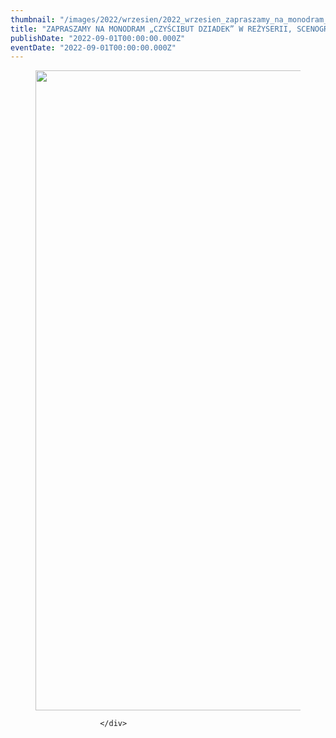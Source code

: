 ```yaml
---
thumbnail: "/images/2022/wrzesien/2022_wrzesien_zapraszamy_na_monodram_czy_cibut_dziadek_w_re_yserii_scenografii_i_wykonaniu_jerzego_ka_dusia_2022_09_zapraszamy_na_monodram_czy_cibut_dziadek_w_re_yserii_scenografii_i_wykonaniu_jerzego_ka_dusia_kal1-734x1024.jpg"
title: "ZAPRASZAMY NA MONODRAM „CZYŚCIBUT DZIADEK” W REŻYSERII, SCENOGRAFII I WYKONANIU JERZEGO KAŁDUSIA"
publishDate: "2022-09-01T00:00:00.000Z"
eventDate: "2022-09-01T00:00:00.000Z"
---
```


<div class="entry-content">
							
							
<figure class="wp-block-image size-large"><a href="http://mgok-zawichost.pl/wp-content/uploads/2022/09/kal1.jpg"><img fetchpriority="high" decoding="async" width="734" height="1024" src="/images/2022/wrzesien/2022_wrzesien_zapraszamy_na_monodram_czy_cibut_dziadek_w_re_yserii_scenografii_i_wykonaniu_jerzego_ka_dusia_2022_09_zapraszamy_na_monodram_czy_cibut_dziadek_w_re_yserii_scenografii_i_wykonaniu_jerzego_ka_dusia_kal1-734x1024.jpg" alt="" class="wp-image-8929" srcset="/images/2022/wrzesien/2022_wrzesien_zapraszamy_na_monodram_czy_cibut_dziadek_w_re_yserii_scenografii_i_wykonaniu_jerzego_ka_dusia_2022_09_zapraszamy_na_monodram_czy_cibut_dziadek_w_re_yserii_scenografii_i_wykonaniu_jerzego_ka_dusia_kal1-734x1024.jpg 734w, /images/2022/wrzesien/kal1-215x300.jpg 215w, /images/2022/wrzesien/kal1-768x1071.jpg 768w, /images/2022/wrzesien/kal1.jpg 800w" sizes="(max-width: 734px) 100vw, 734px"></a></figure>
						
						</div>
